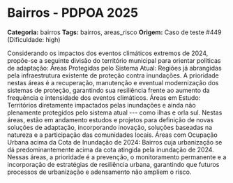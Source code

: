 # Bairros - PDPOA 2025

**Categoria:** bairros
**Tags:** bairros, areas_risco
**Origem:** Caso de teste #449 (Dificuldade: high)

Considerando os impactos dos eventos climáticos extremos de 2024, propõe-se a seguinte divisão do território municipal para orientar políticas de adaptação: Áreas Protegidas pelo Sistema Atual: Regiões já abrangidas pela infraestrutura existente de proteção contra inundações. A prioridade nestas áreas é a recuperação, manutenção e eventual modernização dos sistemas de proteção, garantindo sua resiliência frente ao aumento da frequência e intensidade dos eventos climáticos. Áreas em Estudo: Territórios diretamente impactados pelas inundações e ainda não plenamente protegidos pelo sistema atual --- como ilhas e orla sul. Nestas áreas, estão em andamento estudos e projetos para definição de novas soluções de adaptação, incorporando inovação, soluções baseadas na natureza e a participação das comunidades locais. Áreas com Ocupação Urbana acima da Cota de Inundação de 2024: Bairros cuja urbanização se dá predominantemente acima da cota atingida pela inundação de 2024. Nessas áreas, a prioridade é a prevenção, o monitoramento permanente e a incorporação de estratégias de resiliência urbana, garantindo que futuros processos de urbanização e adensamento não ampliem o risco.